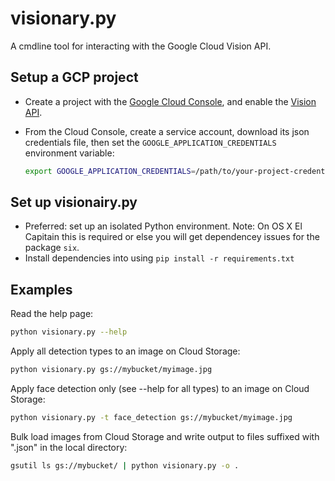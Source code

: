 # visionary.py

A cmdline tool for interacting with the Google Cloud Vision API.

## Setup a GCP project

* Create a project with the [Google Cloud Console][cloud-console], and enable
  the [Vision API][vision-api].
* From the Cloud Console, create a service account,
  download its json credentials file, then set the 
  `GOOGLE_APPLICATION_CREDENTIALS` environment variable:

  ```bash
  export GOOGLE_APPLICATION_CREDENTIALS=/path/to/your-project-credentials.json
  ```

[cloud-console]: https://console.cloud.google.com
[vision-api]: https://console.cloud.google.com/apis/api/vision.googleapis.com/overview?project=_

## Set up visionairy.py

* Preferred: set up an isolated Python environment. Note: On OS X El Capitain this
is required or else you will get dependencey issues for the package `six`.
* Install dependencies into using `pip install -r requirements.txt`

## Examples

Read the help page:

```bash
python visionary.py --help
```

Apply all detection types to an image on Cloud Storage:

```bash
python visionary.py gs://mybucket/myimage.jpg
```

Apply face detection only (see --help for all types) to an image on Cloud Storage:

```bash
python visionary.py -t face_detection gs://mybucket/myimage.jpg
```

Bulk load images from Cloud Storage and write output to files suffixed with
".json" in the local directory:

```bash
gsutil ls gs://mybucket/ | python visionary.py -o .
```

